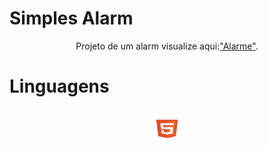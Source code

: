 # Simples Alarm
<p align="center">
 Projeto de um alarm visualize aqui:<a href="https://drey021.github.io/Alarme/" target="_blank">"Alarme"</a>.
</p>

# Linguagens
<div  align="center"> 
  <div style="display: inline_block"><br>
  <img align="center" alt="HTML" height="30" width="40" src="https://raw.githubusercontent.com/devicons/devicon/master/icons/html5/html5-original.svg">
</div>
